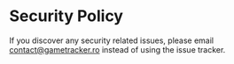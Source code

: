 # Security Policy

If you discover any security related issues, please email contact@gametracker.ro instead of using the issue tracker.
